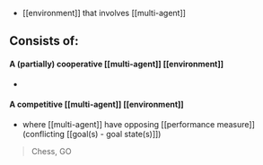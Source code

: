 - [[environment]] that involves [[multi-agent]]

## Consists of:

#### A (partially) cooperative [[multi-agent]] [[environment]]
- 

#### A competitive [[multi-agent]] [[environment]]
- where [[multi-agent]] have opposing [[performance measure]] (conflicting [[goal(s) - goal state(s)]])
> Chess, GO



